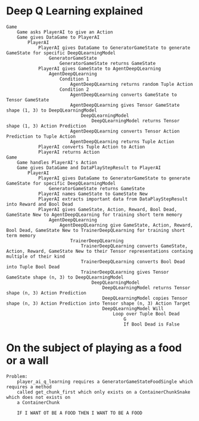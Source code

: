 # Deep Q Learning explained 
    
    Game
        Game asks PlayerAI to give an Action
        Game gives DataGame to PlayerAI
            PlayerAI
                PlayerAI gives DataGame to GeneratorGameState to generate GameState for specific DeepQLearningModel
                    GeneratorGameState
                        GeneratorGameState returns GameState
                PlayerAI gives GameState to AgentDeepQLearning
                    AgentDeepQLearning
                        Condition 1
                            AgentDeepQLearning returns random Tuple Action 
                        Condition 2
                            AgentDeepQLearning converts GameState to Tensor GameState
                            AgentDeepQLearning gives Tensor GameState shape (1, 3) to DeepQLearningModel
                                DeepQLearningModel
                                    DeepQLearningModel returns Tensor shape (1, 3) Action Prediction
                            AgentDeepQLearning converts Tensor Action Prediction to Tuple Action 
                            AgentDeepQLearning returns Tuple Action                    
                PlayerAI converts Tuple Action to Action
                PlayerAI returns Action
    Game
        Game handles PlayerAI's Action
        Game gives DataGame and DataPlayStepResult to PlayerAI
            PlayerAI
                PlayerAI gives DataGame to GeneratorGameState to generate GameState for specific DeepQLearningModel
                    GeneratorGameState returns GameState
                PlayerAI names GameState to GameState New
                PlayerAI extracts important data from DataPlayStepResult into Reward and Bool Dead
                PlayerAI gives GameState, Action, Reward, Bool Dead, GameState New to AgentDeepQLearning for training short term memory
                    AgentDeepQLearning
                        AgentDeepQLearning give GameState, Action, Reward, Bool Dead, GameState New to TrainerDeepQLearning for training short term memory
                            TrainerDeepQLearning
                                TrainerDeepQLearning converts GameState, Action, Reward, GameState New to their Tensor representations containg multiple of their kind
                                TrainerDeepQLearning converts Bool Dead into Tuple Bool Dead
                                TrainerDeepQLearning gives Tensor GameState shape (n, 3) to DeepQLearningModel
                                    DeepQLearningModel
                                        DeepQLearningModel returns Tensor shape (n, 3) Action Prediction
                                        DeepQLearningModel copies Tensor shape (n, 3) Action Prediction into Tensor shape (n, 3) Action Target
                                        DeepQLearningModel Will
                                            Loop over Tuple Bool Dead
                                                G
                                                If Bool Dead is False
                                                    
                    
# On the subject of playing as a food or a wall

    Problem:
        player_ai_q_learning requires a GeneratorGameStateFoodSingle which requires a method
        called get_chunk_first which only exists on a ContainerChunkSnake which does not exists on
        a ContainerChunk
        
        IF I WANT OT BE A FOOD THEN I WANT TO BE A FOOD
